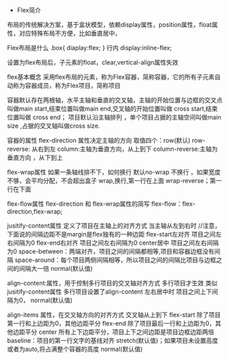 + Flex简介

布局的传统解决方案，基于盒状模型，依赖display属性，position属性，float属性，对应特殊布局不方便，比如垂直居中，

Flex布局是什么
.box{
    diaplay:flex;
}
行内 display:inline-flex;

设置为flex布局后，子元素的float，clear,vertical-align属性失效

flex基本概念
采用flex布局的元素，称为Flex容器，简称容器，它的所有子元素自动称为容器成员，称为Flex项目，简称项目

容器默认存在两根轴，水平主轴和垂直的交叉轴，主轴的开始位置与边框的交叉点叫做main start,结束位置叫做main end,交叉轴的开始位置叫做 cross start,结束位置叫做 cross end；
项目默认沿主轴排列 ，单个项目占据的主轴空间叫做main size  ,占据的交叉轴叫做cross size.


容器的属性
flex-direction 属性决定主轴的方向
取值四个：row(默认)
row-reverse:  从右到左
column:主轴为垂直方向，从上到下
column-reverse:主轴为垂直方向 ，从下到上

flex-wrap属性 如果一条轴线排不下，如何换行
默认no-wrap 不换行 ，如果宽度不够，会平均分配，不会超出盒子
wrap,换行,第一行在上面
wrap-reverse；第一行在下面

flex-flow属性  flex-direction 和 flex-wrap属性的简写
flex-flow：flex-direction,flex-wrap;

jusitify-content属性  定义了项目在主轴上的对齐方式
当主轴从左到右时
//注意，下面说的间隔边距不是margin是flex独有的一种边距
flex-start左对齐 项目之间左右间隔为0
flex-end右对齐   项目之间左右间隔为0
center居中       项目之间左右间隔为0
space-between：两端对齐，项目之间的间隔都相等,项目和容器边框没有间隔
space-around：每个项目两侧间隔相等，所以项目之间的间隔比项目与边框之间的间隔大一倍
normal(默认值)

align-content:属性，用于控制多行项目的交叉轴对齐方式 多行项目才生效
类似jusitify-content属性
多行项目设置了align-content   左右居中时  项目之间上下间隔为0，
normal(默认值)

align-items  属性，在交叉轴方向的对齐方式
交叉轴从上到下
flex-start   除了项目第一行和上边距为0，其他边距平分
flex-end     除了项目最后一行和上边距为0，其他边距平分
center       所有上下边距平分，项目上下之间边距是项目边框边距两倍
baseline：项目的第一行文字的基线对齐
stretch(默认值)；如果项目未设置高度或者为auto,将占满整个容器的高度
normal(默认值)



